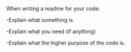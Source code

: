 When writing a readme for your code:

-Explain what something is

-Explain what you need (if anything)

-Explain what the higher purpose of the code is.
